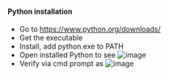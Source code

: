 #### Python installation

- Go to https://www.python.org/downloads/
- Get the executable
- Install, add python.exe to PATH
- Open installed Python to see
![image](https://github.com/user-attachments/assets/f662d2e5-b27d-4cff-ba9d-adadf9bb5db8)
- Verify via cmd prompt as
  ![image](https://github.com/user-attachments/assets/c8d7edb9-3356-40fb-8470-1fda31449a6d)

